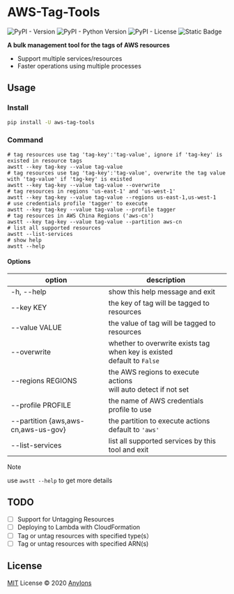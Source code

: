 # AWS-Tag-Tools

![PyPI - Version](https://img.shields.io/pypi/v/aws-tag-tools?color=a1b858&label=)
![PyPI - Python Version](https://img.shields.io/pypi/pyversions/aws-tag-Tools)
![PyPI - License](https://img.shields.io/pypi/l/aws-tag-tools?color=)
![Static Badge](https://img.shields.io/badge/author-AnyIons-violet)

**A bulk management tool for the tags of AWS resources**

- Support multiple services/resources
- Faster operations using multiple processes

## Usage

### Install

```bash
pip install -U aws-tag-tools
```

### Command

```shell
# tag resources use tag 'tag-key':'tag-value', ignore if 'tag-key' is existed in resource tags
awstt --key tag-key --value tag-value
# tag resources use tag 'tag-key':'tag-value', overwrite the tag value with 'tag-value' if 'tag-key' is existed
awstt --key tag-key --value tag-value --overwrite
# tag resources in regions 'us-east-1' and 'us-west-1'
awstt --key tag-key --value tag-value --regions us-east-1,us-west-1
# use credentials profile 'tagger' to execute
awstt --key tag-key --value tag-value --profile tagger
# tag resources in AWS China Regions ('aws-cn')
awstt --key tag-key --value tag-value --partition aws-cn
# list all supported resources
awstt --list-services
# show help
awstt --help
```

#### Options

| option                              | description                                                               |
|-------------------------------------|---------------------------------------------------------------------------|
| -h, --help                          | show this help message and exit                                           |
| --key KEY                           | the key of tag will be tagged to resources                                |
| --value VALUE                       | the value of tag will be tagged to resources                              |
| --overwrite                         | whether to overwrite exists tag when key is existed<br>default to `False` |
| --regions REGIONS                   | the AWS regions to execute actions<br>will auto detect if not set         |
| --profile PROFILE                   | the name of AWS credentials profile to use                                |
| --partition {aws,aws-cn,aws-us-gov} | the partition to execute actions<br/>default to `'aws'`                   |
| --list-services                     | list all supported services by this tool and exit                         |

> [!NOTE]
> use `awstt --help` to get more details

## TODO

- [ ] Support for Untagging Resources
- [ ] Deploying to Lambda with CloudFormation
- [ ] Tag or untag resources with specified type(s）
- [ ] Tag or untag resources with specified ARN(s)

## License

[MIT](./LICENSE) License © 2020 [AnyIons](https://github.com/anyions)
